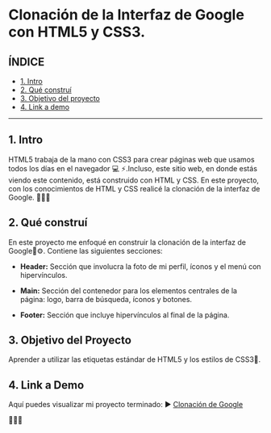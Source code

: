 # Clonación de la Interfaz de Google con HTML5 y CSS3.

## **ÍNDICE**

* [1. Intro](#)
* [2. Qué construí](#)
* [3. Objetivo del proyecto](#)
* [4. Link a demo](#)

****

## 1. Intro

HTML5 trabaja de la mano con CSS3 para crear páginas web que usamos todos los días en el navegador 💻 ⚡.Incluso, este sitio web, en donde estás viendo este contenido, está construido con HTML y CSS. En este proyecto, con los conocimientos de HTML y CSS realicé la clonación de la interfaz de Google. 👩‍💻🪩

## 2. Qué construí

En este proyecto me enfoqué en construir la clonación de la interfaz de Google🔧⚙. Contiene las siguientes secciones:

* **Header:** Sección que involucra la foto de mi perfil, íconos y el menú con hipervínculos.

* **Main:** Sección del contenedor para los elementos centrales de la página: logo, barra de búsqueda, íconos y botones.

* **Footer:** Sección que incluye hipervínculos al final de la página.

## 3. Objetivo del Proyecto
Aprender a utilizar las etiquetas estándar de HTML5 y los estilos de CSS3🔸.

## 4. Link a Demo
Aquí puedes visualizar mi proyecto terminado: ▶ [Clonación de Google](#)

🙋‍♀️💡
